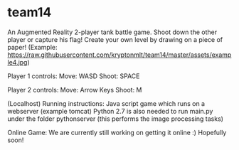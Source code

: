# team14
An Augmented Reality 2-player tank battle game.
Shoot down the other player or capture his flag!
Create your own level by drawing on a piece of paper! 
(Example: https://raw.githubusercontent.com/kryptonmlt/team14/master/assets/example4.jpg)

Player 1 controls:
Move: WASD
Shoot: SPACE

Player 2 controls:
Move: Arrow Keys
Shoot: M

(Localhost) Running instructions:
Java script game which runs on a webserver (example tomcat)
Python 2.7 is also needed to run main.py under the folder pythonserver (this performs the image processing tasks)

Online Game:
We are currently still working on getting it online :) Hopefully soon!

